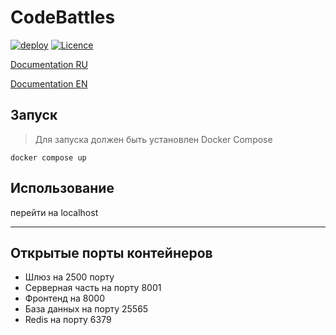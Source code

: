 # CodeBattles

[![deploy](https://github.com/doctorixx/CodeBattles/actions/workflows/deploy.yml/badge.svg?branch=master)](https://github.com/doctorixx/CodeBattles/actions/workflows/deploy.yml)
[![Licence](https://img.shields.io/github/license/CodeBattles-nn/CodeBattles?style=flat)](./LICENSE)

[Documentation RU](https://doctorixx.gitbook.io/codebattles/)

[Documentation EN](https://doctorixx.gitbook.io/codebattles/v/en) 

## Запуск

> Для запуска должен быть установлен Docker Compose

```shell
docker compose up
```

## Использование
перейти на localhost
___


## Открытые порты контейнеров

- Шлюз на 2500 порту
- Серверная часть на порту 8001
- Фронтенд на 8000
- База данных на порту 25565
- Redis на порту 6379
